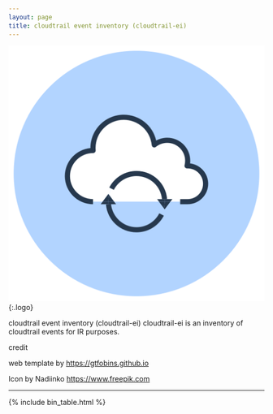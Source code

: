```yaml
---
layout: page
title: cloudtrail event inventory (cloudtrail-ei)
---
```


![logo](/assets/logo.png){:.logo}

cloudtrail event inventory (cloudtrail-ei)
cloudtrail-ei is an inventory of cloudtrail events for IR purposes.

credit

web template by https://gtfobins.github.io

Icon by Nadiinko https://www.freepik.com
<hr>
{% include bin_table.html %}
